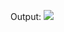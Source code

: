 Output:
![](https://user-images.githubusercontent.com/43498457/78455702-92574e80-76a8-11ea-9770-385efb19628d.png)
